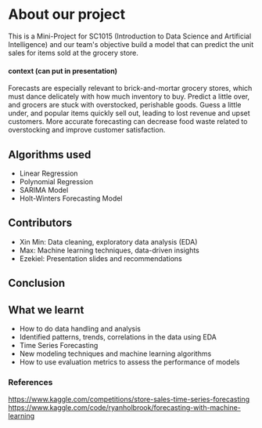 # About our project
This is a Mini-Project for SC1015 (Introduction to Data Science and Artificial Intelligence) and our team's objective build a model that can predict the unit sales for items sold at the grocery store.

#### context (can put in presentation)
Forecasts are especially relevant to brick-and-mortar grocery stores, which must dance delicately with how much inventory to buy. Predict a little over, and grocers are stuck with overstocked, perishable goods. Guess a little under, and popular items quickly sell out, leading to lost revenue and upset customers. More accurate forecasting can decrease food waste related to overstocking and improve customer satisfaction.

## Algorithms used
- Linear Regression
- Polynomial Regression
- SARIMA Model
- Holt-Winters Forecasting Model


## Contributors
- Xin Min: Data cleaning, exploratory data analysis (EDA)
- Max: Machine learning techniques, data-driven insights
- Ezekiel: Presentation slides and recommendations

## Conclusion


## What we learnt 
- How to do data handling and analysis
- Identified patterns, trends, correlations in the data using EDA
- Time Series Forecasting
- New modeling techniques and machine learning algorithms
- How to use evaluation metrics to assess the performance of models


### References
https://www.kaggle.com/competitions/store-sales-time-series-forecasting
https://www.kaggle.com/code/ryanholbrook/forecasting-with-machine-learning
